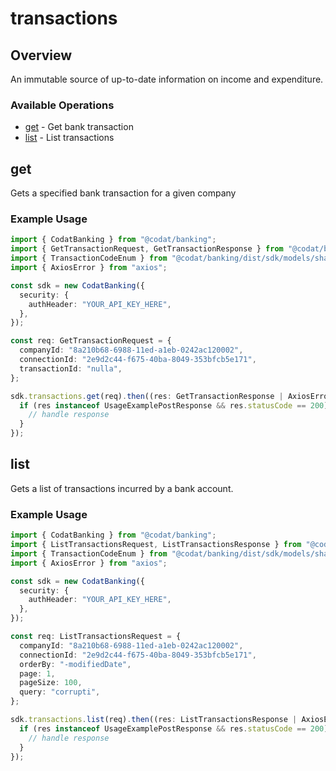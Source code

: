 # transactions

## Overview

An immutable source of up-to-date information on income and expenditure.

### Available Operations

* [get](#get) - Get bank transaction
* [list](#list) - List transactions

## get

Gets a specified bank transaction for a given company

### Example Usage

```typescript
import { CodatBanking } from "@codat/banking";
import { GetTransactionRequest, GetTransactionResponse } from "@codat/banking/dist/sdk/models/operations";
import { TransactionCodeEnum } from "@codat/banking/dist/sdk/models/shared";
import { AxiosError } from "axios";

const sdk = new CodatBanking({
  security: {
    authHeader: "YOUR_API_KEY_HERE",
  },
});

const req: GetTransactionRequest = {
  companyId: "8a210b68-6988-11ed-a1eb-0242ac120002",
  connectionId: "2e9d2c44-f675-40ba-8049-353bfcb5e171",
  transactionId: "nulla",
};

sdk.transactions.get(req).then((res: GetTransactionResponse | AxiosError) => {
  if (res instanceof UsageExamplePostResponse && res.statusCode == 200) {
    // handle response
  }
});
```

## list

Gets a list of transactions incurred by a bank account.

### Example Usage

```typescript
import { CodatBanking } from "@codat/banking";
import { ListTransactionsRequest, ListTransactionsResponse } from "@codat/banking/dist/sdk/models/operations";
import { TransactionCodeEnum } from "@codat/banking/dist/sdk/models/shared";
import { AxiosError } from "axios";

const sdk = new CodatBanking({
  security: {
    authHeader: "YOUR_API_KEY_HERE",
  },
});

const req: ListTransactionsRequest = {
  companyId: "8a210b68-6988-11ed-a1eb-0242ac120002",
  connectionId: "2e9d2c44-f675-40ba-8049-353bfcb5e171",
  orderBy: "-modifiedDate",
  page: 1,
  pageSize: 100,
  query: "corrupti",
};

sdk.transactions.list(req).then((res: ListTransactionsResponse | AxiosError) => {
  if (res instanceof UsageExamplePostResponse && res.statusCode == 200) {
    // handle response
  }
});
```
